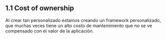 ## 1.1 Cost of ownership

Al crear tan personalizado estamos creando un framework personalizado,
que muchas veces tiene un alto costo de mantenimiento que no se ve
compensado con el valor de la aplicación.

